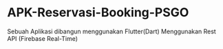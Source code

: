 # APK-Reservasi-Booking-PSGO
Sebuah Aplikasi dibangun menggunakan Flutter(Dart) Menggunakan Rest API (Firebase Real-Time)
